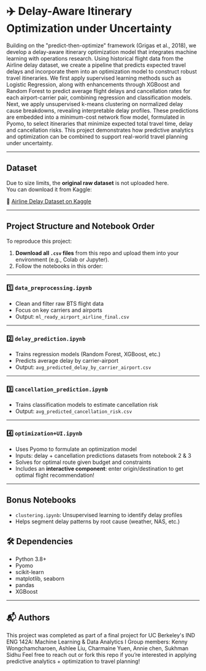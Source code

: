 # ✈️ Delay-Aware Itinerary Optimization under Uncertainty

Building on the "predict-then-optimize" framework (Grigas et al., 2018), we develop a delay-aware itinerary optimization model that integrates machine learning with operations research. Using historical flight data from the Airline delay dataset, we create a pipeline that predicts expected travel delays and incorporate them into an optimization model to construct robust travel itineraries. We first apply supervised learning methods such as Logistic Regression, along with enhancements through XGBoost and Random Forest to predict average flight delays and cancellation rates for each airport-carrier pair, combining regression and classification models. Next, we apply unsupervised k-means clustering on normalized delay cause breakdowns, revealing interpretable delay profiles. These predictions are embedded into a minimum-cost network flow model, formulated in Pyomo, to select itineraries that minimize expected total travel time, delay and cancellation risks. This project demonstrates how predictive analytics and optimization can be combined to support real-world travel planning under uncertainty. 

---

## Dataset

Due to size limits, the **original raw dataset** is not uploaded here.  
You can download it from Kaggle:

🔗 [Airline Delay Dataset on Kaggle](https://www.kaggle.com/datasets/sriharshaeedala/airline-delay?resource=download)

---

## Project Structure and Notebook Order

To reproduce this project:

1. **Download all `.csv` files** from this repo and upload them into your environment (e.g., Colab or Jupyter).
2. Follow the notebooks in this order:

---

### 1️⃣ `data_preprocessing.ipynb`

- Clean and filter raw BTS flight data
- Focus on key carriers and airports
- Output: `ml_ready_airport_airline_final.csv`

---

### 2️⃣ `delay_prediction.ipynb`

- Trains regression models (Random Forest, XGBoost, etc.)
- Predicts average delay by carrier-airport
- Output: `avg_predicted_delay_by_carrier_airport.csv`

---

### 3️⃣ `cancellation_prediction.ipynb`

- Trains classification models to estimate cancellation risk
- Output: `avg_predicted_cancellation_risk.csv`

---

### 4️⃣ `optimization+UI.ipynb`

- Uses Pyomo to formulate an optimization model
- Inputs: delay + cancellation predictions datasets from notebook 2 & 3
- Solves for optimal route given budget and constraints
- Includes an **interactive component**: enter origin/destination to get optimal flight recommendation!

---

## Bonus Notebooks

- `clustering.ipynb`: Unsupervised learning to identify delay profiles
- Helps segment delay patterns by root cause (weather, NAS, etc.)


## 🛠 Dependencies

- Python 3.8+
- Pyomo
- scikit-learn
- matplotlib, seaborn
- pandas
- XGBoost

---

## 📬 Authors

This project was completed as part of a final project for UC Berkeley's IND ENG 142A: Machine Learning & Data Analytics I
Group members: Kenny Wongchamcharoen, Ashlee Liu, Charmaine Yuen, Annie chen, Sukhman Sidhu
Feel free to reach out or fork this repo if you’re interested in applying predictive analytics + optimization to travel planning!
